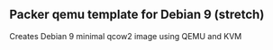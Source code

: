 ## Packer qemu template for Debian 9 (stretch)
Creates Debian 9 minimal qcow2 image using QEMU and KVM
